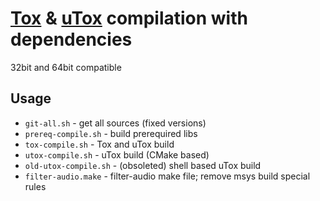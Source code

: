 #    [Tox](https://github.com/TokTok/c-toxcore) & [uTox](https://github.com/uTox/uTox) compilation with dependencies
32bit and 64bit compatible 

## Usage

* `git-all.sh` - get all sources (fixed versions)
* `prereq-compile.sh` - build prerequired libs
* `tox-compile.sh` - Tox and uTox build
* `utox-compile.sh` -  uTox build (CMake based)
* `old-utox-compile.sh` - (obsoleted) shell based uTox build
* `filter-audio.make` - filter-audio make file; remove msys build special rules

